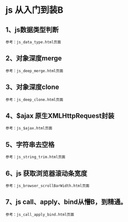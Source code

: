 # js 从入门到装B

## 1、js数据类型判断
    参考：js_data_type.html页面
   
## 2、对象深度merge
    参考：js_deep_merge.html页面

## 3、对象深度clone
    参考：js_deep_clone.html页面

## 4、$ajax 原生XMLHttpRequest封装
    参考：js_$ajax.html页面
    
## 5、字符串去空格
    参考：js_string_trim.html页面
    
## 6、js 获取浏览器滚动条宽度
    参考：js_browser_scrollBarWidth.html页面
    
## 7、js call、apply、bind从懵B，到精通。
    参考：js_call_apply_bind.html页面